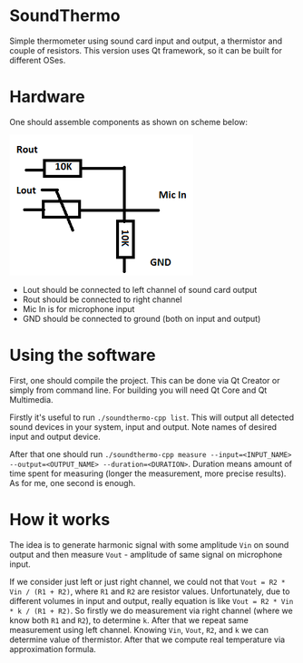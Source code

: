# SoundThermo

Simple thermometer using sound card input and output, a thermistor and couple of resistors.
This version uses Qt framework, so it can be built for different OSes.

# Hardware

One should assemble components as shown on scheme below:

![Thermometer scheme](scheme.png)

* Lout should be connected to left channel of sound card output
* Rout should be connected to right channel
* Mic In is for microphone input
* GND should be connected to ground (both on input and output)

# Using the software

First, one should compile the project. This can be done via Qt Creator or simply from command line.
For building you will need Qt Core and Qt Multimedia.

Firstly it's useful to run `./soundthermo-cpp list`. This will output all detected sound devices in 
your system, input and output. Note names of desired input and output device.

After that one should run `./soundthermo-cpp measure --input=<INPUT_NAME> --output=<OUTPUT_NAME> --duration=<DURATION>`.
Duration means amount of time spent for measuring (longer the measurement, more precise results). As for me, one second
is enough.

# How it works

The idea is to generate harmonic signal with some amplitude `Vin` on sound output and then measure
`Vout` - amplitude of same signal on microphone input. 

If we consider just left or just right channel, we could not that `Vout = R2 * Vin / (R1 + R2)`,
where `R1` and `R2` are resistor values. Unfortunately, due to different volumes in input and output,
really equation is like `Vout = R2 * Vin * k / (R1 + R2)`. So firstly we do measurement via right 
channel (where we know both `R1` and `R2`), to determine `k`. After that we repeat same measurement
using left channel. Knowing `Vin`, `Vout`, `R2`, and `k` we can determine value of thermistor. 
After that we compute real temperature via approximation formula.
